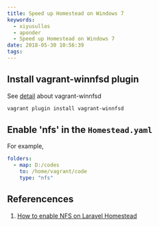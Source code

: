 ```yaml
---
title: Speed up Homestead on Windows 7
keywords:
  - xiyusullos
  - aponder
  - Speed up Homestead on Windows 7
date: 2018-05-30 10:56:39
tags:
---
```


## Install vagrant-winnfsd plugin

See [detail](https://github.com/winnfsd/vagrant-winnfsd) about vagrant-winnfsd

```bash
vagrant plugin install vagrant-winnfsd
```

## Enable 'nfs' in the `Homestead.yaml`

For example, 
```yaml
folders:
  - map: D:/codes
    to: /home/vagrant/code
    type: "nfs"
```

## Referencences

1.  [How to enable NFS on Laravel Homestead](http://tech.osteel.me/posts/2016/01/19/how-to-enable-nfs-on-laravel-homestead.html)

